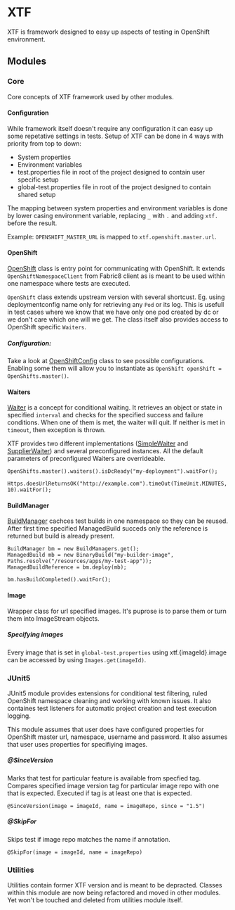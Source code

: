 # XTF
XTF is framework designed to easy up aspects of testing in OpenShift environment.

## Modules
### Core
Core concepts of XTF framework used by other modules.

#### Configuration
While framework itself doesn't require any configuration it can easy up some repetative settings in tests. Setup of XTF can be done in 4 ways with priority from top to down:

* System properties 
* Environment variables
* test.properties file in root of the project designed to contain user specific setup
* global-test.properties file in root of the project designed to contain shared setup

The mapping between system properties and environment variables is done by lower casing environment variable, replacing `_` with `.` and adding `xtf.` before the result.

Example: `OPENSHIFT_MASTER_URL` is mapped to `xtf.openshift.master.url`.

#### OpenShift
[OpenShift](https://github.com/xtf-cz/xtf/blob/master/core/src/main/java/cz/xtf/core/openshift/OpenShift.java) class is entry point for communicating with OpenShift. It extends `OpenShiftNamespaceClient` from Fabric8 client as is meant to be used within one namespace where tests are executed.

`OpenShift` class extends upstream version with several shortcust. Eg. using deploymentconfig name only for retrieving any `Pod` or its log. This is usefull in test cases where we know that we have only one pod created by dc or we don't care which one will we get. The class itself also provides access to OpenShift specific `Waiters`.

##### Configuration:
Take a look at [OpenShiftConfig](https://github.com/xtf-cz/xtf/blob/master/core/src/main/java/cz/xtf/core/config/OpenShiftConfig.java) class to see possible configurations. Enabling some them will allow you to instantiate as `OpenShift openShift = OpenShifts.master()`.

#### Waiters
[Waiter](https://github.com/xtf-cz/xtf/blob/master/core/src/main/java/cz/xtf/core/waiting/Waiter.java) is a concept for conditional waiting. It retrieves an object or state in specified `interval` and checks for the specified success and failure conditions. When one of them is met, the waiter will quit. If neither is met in `timeout`, then exception is thrown. 

XTF provides two different implementations ([SimpleWaiter](https://github.com/xtf-cz/xtf/blob/master/core/src/main/java/cz/xtf/core/waiting/SimpleWaiter.java) and [SupplierWaiter](https://github.com/xtf-cz/xtf/blob/master/core/src/main/java/cz/xtf/core/waiting/SupplierWaiter.java)) and several preconfigured instances. All the default parameters of preconfigured Waiters are overrideable.

`OpenShifts.master().waiters().isDcReady("my-deployment").waitFor();`

`Https.doesUrlReturnsOK("http://example.com").timeOut(TimeUnit.MINUTES, 10).waitFor();`

#### BuildManager
[BuildManager](https://github.com/xtf-cz/xtf/blob/master/core/src/main/java/cz/xtf/core/bm/BuildManager.java) cachces test builds in one namespace so they can be reused. After first time specified ManagedBuild succeds only the reference is returned but build is already present.

```
BuildManager bm = new BuildManagers.get();
ManagedBuild mb = new BinaryBuild("my-builder-image", Paths.resolve("/resources/apps/my-test-app"));
ManagedBuildReference = bm.deploy(mb);

bm.hasBuildCompleted().waitFor();
```

#### Image
Wrapper class for url specified images. It's puprose is to parse them or turn them into ImageStream objects.

##### Specifying images
Every image that is set in `global-test.properties` using xtf.{imageId}.image can be accessed by using `Images.get(imageId)`.

### JUnit5
JUnit5 module provides extensions for conditional test filtering, ruled OpenShift namespace cleaning and working with known issues. It also containes test listeners for automatic project creation and test execution logging. 

This module assumes that user does have configured properties for OpenShift master url, namespace, username and password. It also assumes that user uses properties for specifiying images.

##### @SinceVersion
Marks that test for particular feature is available from specfied tag. Compares specified image version tag for particular image repo with one that is expected. Executed if tag is at least one that is expected.

`@SinceVersion(image = imageId, name = imageRepo, since = "1.5")`

##### @SkipFor
Skips test if image repo matches the name if annotation.

`@SkipFor(image = imageId, name = imageRepo)`

### Utilities
Utilities contain former XTF version and is meant to be depracted. Classes within this module are now being refactored and moved in other modules. Yet won't be touched and deleted from utilities module itself.
